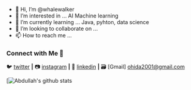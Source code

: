 - 👋 Hi, I’m @whalewalker
- 👀 I’m interested in ... AI Machine learning
- 🌱 I’m currently learning ... Java, pyhton, data science
- 💞️ I’m looking to collaborate on ... 
- 📫 How to reach me ...

<!---
whalewalker/whalewalker is a ✨ special ✨ repository because its `README.md` (this file) appears on your GitHub profile.
You can click the Preview link to take a look at your changes.
--->

### Connect with Me 🤝
🐦 [twitter][twitter] **|** 
📷 [instagram][instagram] **|** 
👔 [linkedin][instagram] **|** 
🗃️ [Gmail] ohida2001@gmail.com

<!-- [![Abdullah's github stats](https://github-readme-stats.vercel.app/api?username=Whalewalker)](https://github.com/Whalewalker/github-readme-stats) -->
[![Abdullah's github stats](https://github-readme-stats.vercel.app/api?username=Whalewalker&show_icons=true&theme=radical)


[twitter]: https://twitter.com/Whale_walker
[instagram]: https://www.linkedin.com/in/abdullah-ismail-183a001a1/
[linkedin]: https://www.instagram.com/abdullahismail649/?hl=en
